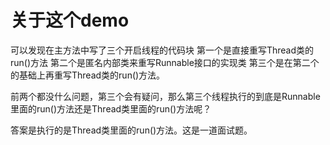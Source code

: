 # 关于这个demo
可以发现在主方法中写了三个开启线程的代码块
第一个是直接重写Thread类的run()方法
第二个是匿名内部类来重写Runnable接口的实现类
第三个是在第二个的基础上再重写Thread类的run()方法。

前两个都没什么问题，第三个会有疑问，那么第三个线程执行的到底是Runnable里面的run()方法还是Thread类里面的run()方法呢？

答案是执行的是Thread类里面的run()方法。这是一道面试题。